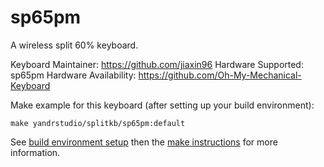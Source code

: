 sp65pm
===

A wireless split 60% keyboard.

Keyboard Maintainer: https://github.com/jiaxin96
Hardware Supported: sp65pm
Hardware Availability: https://github.com/Oh-My-Mechanical-Keyboard 

Make example for this keyboard (after setting up your build environment):

    make yandrstudio/splitkb/sp65pm:default

See [build environment setup](https://docs.qmk.fm/#/getting_started_build_tools) then the [make instructions](https://docs.qmk.fm/#/getting_started_make_guide) for more information.
